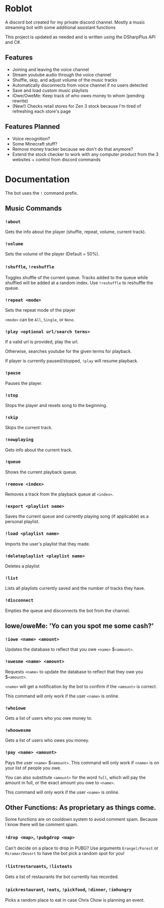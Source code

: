# Roblot

A discord bot created for my private discord channel. Mostly a music streaming bot with some additional assistant functions

This project is updated as needed and is written using the DSharpPlus API and C#.

## Features

* Joining and leaving the voice channel
* Stream youtube audio through the voice channel
* Shuffle, skip, and adjust volume of the music tracks
* Automatically disconnects from voice channel if no users detected
* Save and load custom music playlists
* IOwe/OweMe: Keep track of who owes money to whom (pending rewrite)
* (New!) Checks retail stores for Zen 3 stock because I'm tired of refreshing each store's page

## Features Planned

* Voice recognition?
* Some Minecraft stuff?
* Remove money tracker because we don't do that anymore?
* Extend the stock checker to work with any computer product from the 3 websites + control from discord commands

# Documentation

The bot uses the `!` command prefix.

## Music Commands

### `!about`

Gets the info about the player (shuffle, repeat, volume, current track).

### `!volume`

Sets the volume of the player (Default = 50%).

### `!shuffle`, `!reshuffle`

Toggles shuffle of the current queue. Tracks added to the queue while shuffled will be added at a random index.
Use `!reshuffle` to reshuffle the queue.

### `!repeat <mode>`

Sets the repeat mode of the player

`<mode>` can be `All`, `Single`, or `None`.

### `!play <optional url/search terms>`

If a valid url is provided, play the url.

Otherwise, searches youtube for the given terms for playback.

If player is currently paused/stopped, `!play` will resume playback.

### `!pause`

Pauses the player.

### `!stop`

Stops the player and resets song to the beginning.

### `!skip`

Skips the current track.

### `!nowplaying`

Gets info about the current track.

### `!queue`

Shows the current playback queue.

### `!remove <index>`

Removes a track from the playback queue at `<index>`.

### `!export <playlist name>`

Saves the current queue and currently playing song (if applicable) as a personal playlist.

### `!load <playlist name>`

Imports the user's playlist that they made.

### `!deleteplaylist <playlist name>`

Deletes a playlist

### `!list`

Lists all playlists currently saved and the number of tracks they have.

### `!disconnect`

Empties the queue and disconnects the bot from the channel.

## Iowe/oweMe: 'Yo can you spot me some cash?'

### `!iowe <name> <amount>` 

Updates the database to reflect that you owe `<name>` $`<amount>`.

### `!owesme <name> <amount>`

Requests `<name>` to update the database to reflect that they owe you $`<amount>`. 

`<name>` will get a notification by the bot to confirm if the `<amount>` is correct.

This command will only work if the user `<name>` is online.

### `!whoiowe`

Gets a list of users who you owe money to.

### `!whoowesme`

Gets a list of users who owes you money.

### `!pay <name> <amount>`

Pays the user `<name>` $`<amount>`. This command will only work if `<name>` is on your list of people you owe.

You can also substitute `<amount>` for the word `full`, which will pay the amount in full, or the exact amount you owe to `<name>`.

This command will only work if the user `<name>` is online.

## Other Functions: As proprietary as things come.

Some functions are on cooldown system to avoid comment spam. Because I know there will be comment spam.

### `!drop <map>`, `!pubgdrop <map>`

Can't decide on a place to drop in PUBG? Use arguments `Erangel/Forest` or `Miramar/Desert` to have the bot pick a random spot for you!

### `!listrestaruants`, `!listeats`

Gets a list of restaurants the bot currently has recorded.

### `!pickrestaurant`, `!eats`, `!pickfood`, `!dinner`, `!imhungry`

Picks a random place to eat in case Chris Chow is planning an event.

